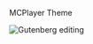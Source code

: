 MCPlayer Theme

<img src="https://jerl92.tk/me/wp-content/uploads/2017/12/album-theme-1024x555.jpg" alt="Gutenberg editing" data-canonical-src="https://jerl92.tk/me/wp-content/uploads/2017/12/album-theme-1024x555.jpg" style="max-width:100%;">
